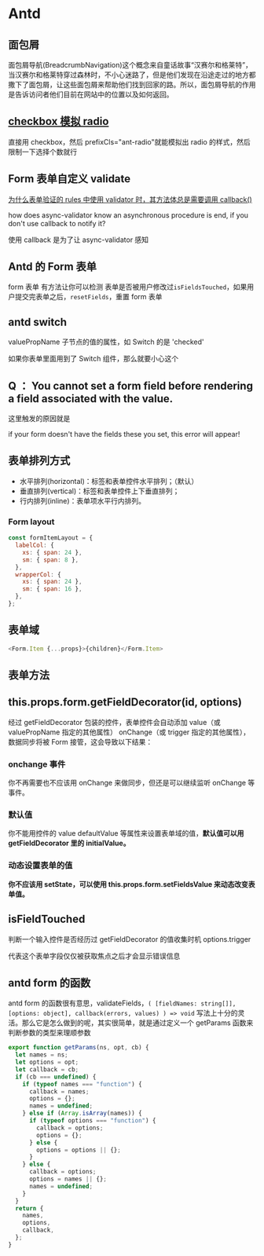 # Antd

## 面包屑

面包屑导航(BreadcrumbNavigation)这个概念来自童话故事“汉赛尔和格莱特”，当汉赛尔和格莱特穿过森林时，不小心迷路了，但是他们发现在沿途走过的地方都撒下了面包屑，让这些面包屑来帮助他们找到回家的路。所以，面包屑导航的作用是告诉访问者他们目前在网站中的位置以及如何返回。

## [checkbox 模拟 radio](https://github.com/ant-design/ant-design/issues/7182)

直接用 checkbox，然后 prefixCls="ant-radio"就能模拟出 radio 的样式，然后限制一下选择个数就行

## Form 表单自定义 validate

[为什么表单验证的 rules 中使用 validator 时，其方法体总是需要调用 callback()](https://github.com/ant-design/ant-design/issues/5155)

how does async-validator know an asynchronous procedure is end, if you don't use callback to notify it?

使用 callback 是为了让 async-validator 感知

## Antd 的 Form 表单

form 表单 有方法让你可以检测 表单是否被用户修改过`isFieldsTouched`，如果用户提交完表单之后，`resetFields`，重置 form 表单

## antd switch

valuePropName 子节点的值的属性，如 Switch 的是 'checked'

如果你表单里面用到了 Switch 组件，那么就要小心这个

## Q ： You cannot set a form field before rendering a field associated with the value.

这里触发的原因就是

if your form doesn't have the fields these you set, this error will appear!

## 表单排列方式

- 水平排列(horizontal)：标签和表单控件水平排列；（默认）
- 垂直排列(vertical)：标签和表单控件上下垂直排列；
- 行内排列(inline)：表单项水平行内排列。

### Form layout

```js
const formItemLayout = {
  labelCol: {
    xs: { span: 24 },
    sm: { span: 8 },
  },
  wrapperCol: {
    xs: { span: 24 },
    sm: { span: 16 },
  },
};
```

## 表单域

```js
<Form.Item {...props}>{children}</Form.Item>
```

## 表单方法

## this.props.form.getFieldDecorator(id, options)

经过 getFieldDecorator 包装的控件，表单控件会自动添加 value（或 valuePropName 指定的其他属性） onChange（或 trigger 指定的其他属性），数据同步将被 Form 接管，这会导致以下结果：

### onchange 事件

你不再需要也不应该用 onChange 来做同步，但还是可以继续监听 onChange 等事件。

### 默认值

你不能用控件的 value defaultValue 等属性来设置表单域的值，**默认值可以用 getFieldDecorator 里的 initialValue。**

### 动态设置表单的值

**你不应该用 setState，可以使用 this.props.form.setFieldsValue 来动态改变表单值。**

## isFieldTouched

判断一个输入控件是否经历过 getFieldDecorator 的值收集时机 options.trigger

代表这个表单字段仅仅被获取焦点之后才会显示错误信息

## antd form 的函数

antd form 的函数很有意思，validateFields，`( [fieldNames: string[]], [options: object], callback(errors, values) ) => void`
写法上十分的灵活。那么它是怎么做到的呢，其实很简单，就是通过定义一个 getParams 函数来判断参数的类型来理顺参数

```js
export function getParams(ns, opt, cb) {
  let names = ns;
  let options = opt;
  let callback = cb;
  if (cb === undefined) {
    if (typeof names === "function") {
      callback = names;
      options = {};
      names = undefined;
    } else if (Array.isArray(names)) {
      if (typeof options === "function") {
        callback = options;
        options = {};
      } else {
        options = options || {};
      }
    } else {
      callback = options;
      options = names || {};
      names = undefined;
    }
  }
  return {
    names,
    options,
    callback,
  };
}
```

